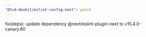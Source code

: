 ```yaml
---
"@tcd-devkit/eslint-config-next": patch
---
```


fix(deps): update dependency @next/eslint-plugin-next to v15.4.0-canary.60
